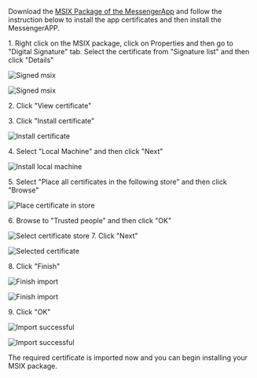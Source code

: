 Download the [MSIX Package of the MessengerApp](https://github.com/Mr-K-AB/se-proj1-messenger/blob/migrate-tcp/Install/MessengerApp2.0.msixbundle) and follow the instruction below to install the app certificates and then install the MessengerAPP.



1\. Right click on the MSIX package, click on Properties and then go to "Digital Signature" tab. Select the certificate from "Signature list" and then click "Details"

![Signed msix](https://github.com/Mr-K-AB/se-proj1-messenger/blob/migrate-tcp/images/1.png)

![Signed msix](https://github.com/Mr-K-AB/se-proj1-messenger/blob/migrate-tcp/images/1.png)

2\. Click "View certificate"



3\. Click "Install certificate"

![Install certificate](https://github.com/Mr-K-AB/se-proj1-messenger/blob/migrate-tcp/images/2.png)

4\. Select "Local Machine" and then click "Next"

![Install local machine](https://github.com/Mr-K-AB/se-proj1-messenger/blob/migrate-tcp/images/3.png)

5\. Select "Place all certificates in the following store" and then click "Browse"

![Place certificate in store](https://github.com/Mr-K-AB/se-proj1-messenger/blob/migrate-tcp/images/4.png)

6\. Browse to "Trusted people" and then click "OK"

![Select certificate store](https://github.com/Mr-K-AB/se-proj1-messenger/blob/migrate-tcp/images/5.png)
7\. Click "Next"

![Selected certificate](https://github.com/Mr-K-AB/se-proj1-messenger/blob/migrate-tcp/images/6.png)

8\. Click "Finish"

![Finish import](https://cdn.advancedinstaller.com/img/install-test-certificate-from-msix/finish-import.png "Finish import")

![Finish import](https://cdn.advancedinstaller.com/img/install-test-certificate-from-msix/finish-import.png "Finish import")

9\. Click "OK"

![Import successful](https://cdn.advancedinstaller.com/img/install-test-certificate-from-msix/import-successful.png "Import successful")

![Import successful](https://cdn.advancedinstaller.com/img/install-test-certificate-from-msix/import-successful.png "Import successful")

The required certificate is imported now and you can begin installing your MSIX package.


